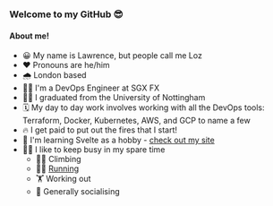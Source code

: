 ### Welcome to my GitHub 😎

#### About me!
- 😀 My name is Lawrence, but people call me Loz
- ❤️ Pronouns are he/him
- 🌧️ London based
- 👷‍♂️ I'm a DevOps Engineer at SGX FX
- 👨‍🎓 I graduated from the University of Nottingham
- 🗓 My day to day work involves working with all the DevOps tools: Terraform, Docker, Kubernetes, AWS, and GCP to name a few
- 🔥 I get paid to put out the fires that I start!
- 👀 I'm learning Svelte as a hobby - [check out my site]([loz.ninja](https://loz.ninja)) 
- 😮‍💨 I like to keep busy in my spare time
  - 🧗‍♂️ Climbing
  - 🏃‍♂️ [Running](https://www.strava.com/athletes/25610785)
  - 🏋️ Working out
  - 🍻 Generally socialising
